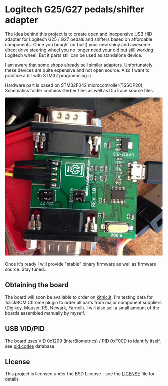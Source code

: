 
Logitech G25/G27 pedals/shifter adapter
=======================================

The idea behind this project is to create open and inexpensive USB HID adapter for Logitech G25 / G27 pedals and shifters based on affordable components. Once you bought (or built) your new shiny and awesome direct drive steering wheel you no longer need your old but still working Logitech wheel. But it parts still can be used as standalone device.

I am aware that some shops already sell similar adapters. Unfortunately these devices are quite expensive and not open source. Also I want to practice a bit with STM32 programming :)

Hardware part is based on STM32F042 microcontroller(TSSOP20), Schematics folder contains Gerber files as well as DipTrace source files. 

![Adapter](Schematics/adapter.jpg)

Once it's ready I will provide "stable" binary firmware as well as firmware source. Stay tuned...

## Obtaining the board

The board will soon be available to order on [kitnic.it](https://kitnic.it/boards/github.com/robotsrulz/SP_Adapter/). I'm testing data for 1clickBOM Chrome plugin to order all parts from major component suppliers (Digikey, Mouser, RS, Newark, Farnell). I will also sell a small amount of the boards assembled manually by myself.

## USB VID/PID

The board uses VID 0x1209 (InterBiometrics) / PID 0xF00D to identify itself, see [pid.codes](http://pid.codes/1209/F00D/) database.

## License

This project is licensed under the BSD License - see the [LICENSE](LICENSE) file for details
